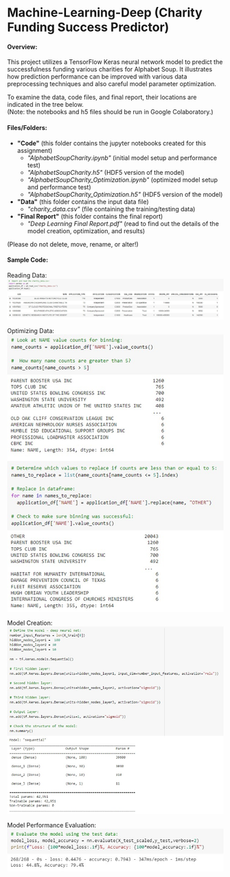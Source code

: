 # Machine-Learning-Deep (Charity Funding Success Predictor)

#### Overview:
This project utilizes a TensorFlow Keras neural network model to predict the successfulness funding various charities for Alphabet Soup.
It illustrates how prediction performance can be improved with various data preprocessing techniques and also careful model parameter optimization.
<br>

To examine the data, code files, and final report, their locations are indicated in the tree below. <br>
(Note: the notebooks and h5 files should be run in Google Colaboratory.) <br>

#### Files/Folders:

+ **"Code"** (this folder contains the jupyter notebooks created for this assignment) <br>
	- *"AlphabetSoupCharity.ipynb"* (initial model setup and performance test) <br>
	- *"AlphabetSoupCharity.h5"* (HDF5 version of the model) <br>
	-  *"AlphabetSoupCharity_Optimization.ipynb"* (optimized model setup and performance test) <br>
	- *"AlphabetSoupCharity_Optimization.h5"* (HDF5 version of the model) <br>
+ **"Data"** (this folder contains the input data file) <br>
	- *"charity_data.csv"* (file containing the training/testing data) <br>
+ **"Final Report"** (this folder contains the final report) <br>
	- *"Deep Learning Final Report.pdf"* (read to find out the details of the model creation, optimization, and results) <br>
	
(Please do not delete, move, rename, or alter!)


#### Sample Code:
Reading Data:<br>
<img src="/Images/Read.jpg">

Optimizing Data: <br>
<img src="/Images/Optimize.jpg">

Model Creation: <br>
<img src="/Images/Model.jpg">

Model Performance Evaluation: <br>
<img src="/Images/Evaluate.jpg">
